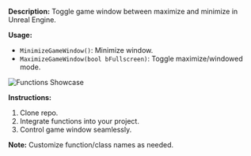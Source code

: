 **Description:**
Toggle game window between maximize and minimize in Unreal Engine.

**Usage:**
- `MinimizeGameWindow()`: Minimize window.
- `MaximizeGameWindow(bool bFullscreen)`: Toggle maximize/windowed mode.

![Functions Showcase](https://i.ibb.co/gmYZX5S/Toggle-Game-Window-Functions-Showcase.png)

**Instructions:**
1. Clone repo.
2. Integrate functions into your project.
3. Control game window seamlessly.

**Note:**
Customize function/class names as needed.

